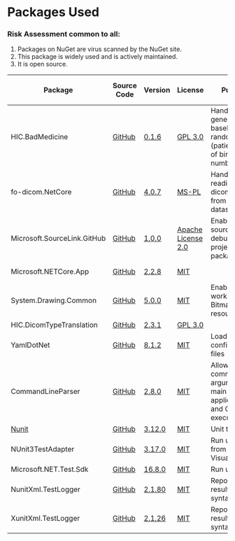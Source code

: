 

# Packages Used

### Risk Assessment common to all:
1. Packages on NuGet are virus scanned by the NuGet site.
2. This package is widely used and is actively maintained.
3. It is open source.

| Package | Source Code | Version | License | Purpose | Additional Risk Assessment |
| ------- | ------------| --------| ------- | ------- | -------------------------- |
| HIC.BadMedicine | [GitHub](https://github.com/HicServices/BadMedicine) | [0.1.6](https://www.nuget.org/packages/HIC.BadMedicine/0.1.6) | [GPL 3.0](https://www.gnu.org/licenses/gpl-3.0.html) | Handles generating baseline random data (patient date of birth, CHI numberts etc)| |
| fo-dicom.NetCore | [GitHub](https://github.com/fo-dicom/fo-dicom) |[4.0.7](https://www.nuget.org/packages/fo-dicom.NetCore/4.0.7)|[MS-PL](https://opensource.org/licenses/MS-PL) | Handles reading/writing dicom tags from dicom datasets | |
| Microsoft.SourceLink.GitHub | [GitHub](https://github.com/dotnet/sourcelink) | [1.0.0](https://www.nuget.org/packages/Microsoft.SourceLink.GitHub/1.0.0) | [Apache License 2.0](https://github.com/dotnet/sourcelink/blob/master/License.txt) | Enables source debugging of project nuget package| |
| Microsoft.NETCore.App | [GitHub](https://github.com/dotnet/runtime) | [2.2.8](https://www.nuget.org/packages/Microsoft.NETCore.App/2.2.8) |[MIT](https://opensource.org/licenses/MIT) | | .Net Core API|
| System.Drawing.Common | [GitHub](https://github.com/dotnet/corefx)  | [5.0.0](https://www.nuget.org/packages/System.Drawing.Common/5.0.0) |[MIT](https://opensource.org/licenses/MIT) | Enables working with Bitmap resources |  |
| HIC.DicomTypeTranslation | [GitHub](https://github.com/HicServices/DicomTypeTranslation) | [2.3.1](https://www.nuget.org/packages/HIC.DicomTypeTranslation/2.3.1) | [GPL 3.0](https://github.com/HicServices/DicomTypeTranslation/blob/master/LICENSE) | | |
| YamlDotNet | [GitHub](https://github.com/aaubry/YamlDotNet)  | [8.1.2](https://www.nuget.org/packages/YamlDotNet/8.1.2) | [MIT](https://opensource.org/licenses/MIT) |Loading configuration files|
| CommandLineParser | [GitHub](https://github.com/commandlineparser/commandline) | [2.8.0](https://www.nuget.org/packages/CommandLineParser/2.8.0) | [MIT](https://opensource.org/licenses/MIT) | Allows command line arguments for main client application and CLI executables |
| [Nunit](https://nunit.org/) |[GitHub](https://github.com/nunit/nunit) | [3.12.0](https://www.nuget.org/packages/NUnit/3.12.0) | [MIT](https://opensource.org/licenses/MIT) | Unit testing |
| NUnit3TestAdapter | [GitHub](https://github.com/nunit/nunit3-vs-adapter)| [3.17.0](https://www.nuget.org/packages/NUnit3TestAdapter/3.17.0) | [MIT](https://opensource.org/licenses/MIT) | Run unit tests from within Visual Studio |
| Microsoft.NET.Test.Sdk | [GitHub](https://github.com/microsoft/vstest/) | [16.8.0](https://www.nuget.org/packages/Microsoft.NET.Test.Sdk/16.8.0) |  [MIT](https://opensource.org/licenses/MIT) | Run unit tests | |
| NunitXml.TestLogger | [GitHub](https://github.com/spekt/nunit.testlogger) | [2.1.80](https://www.nuget.org/packages/NunitXml.TestLogger/2.1.80) | [MIT](https://opensource.org/licenses/MIT) | Report test results in XML syntax | |
| XunitXml.TestLogger | [GitHub](https://github.com/spekt/xunit.testlogger) | [2.1.26](https://www.nuget.org/packages/XunitXml.TestLogger/2.1.26) | [MIT](https://opensource.org/licenses/MIT) | Report test results in XML syntax | |
